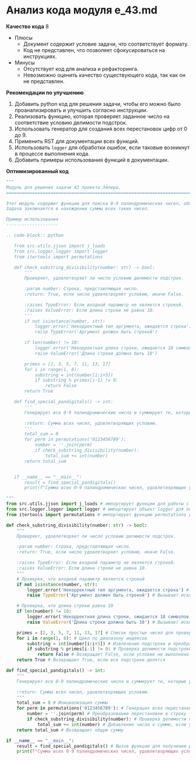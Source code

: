 # Анализ кода модуля e_43.md

**Качество кода**
8
- Плюсы
    - Документ содержит условие задачи, что соответствует формату.
    - Код не представлен, что позволяет сфокусироваться на инструкциях.
- Минусы
    - Отсутствует код для анализа и рефакторинга.
    - Невозможно оценить качество существующего кода, так как он не представлен.

**Рекомендации по улучшению**
1.  Добавить python код для решения задачи, чтобы его можно было проанализировать и улучшить согласно инструкции.
2.  Реализовать функцию, которая проверяет заданное число на соответствие условию делимости подстрок.
3.  Использовать генератор для создания всех перестановок цифр от 0 до 9.
4.  Применить RST для документации всех функций.
5.  Использовать `logger` для обработки ошибок, если таковые возникнут в процессе выполнения кода.
6.  Добавить примеры использования функций в документации.

**Оптимизированный код**
```python
"""
Модуль для решения задачи 43 проекта Эйлера.
=========================================================================================

Этот модуль содержит функции для поиска 0-9 палиндромических чисел, обладающих особыми свойствами делимости подстрок.
Задача заключается в нахождении суммы всех таких чисел.

Пример использования
--------------------

.. code-block:: python

   from src.utils.jjson import j_loads
   from src.logger.logger import logger
   from itertools import permutations

   def check_substring_divisibility(number: str) -> bool:
       '''
       Проверяет, удовлетворяет ли число условию делимости подстрок.

       :param number: Строка, представляющая число.
       :return: True, если число удовлетворяет условию, иначе False.

       :raises TypeError: Если входной параметр не является строкой.
       :raises ValueError: Если длина строки не равна 10.
       '''
       if not isinstance(number, str):
           logger.error('Некорректный тип аргумента, ожидается строка')
           raise TypeError('Аргумент должен быть строкой')

       if len(number) != 10:
           logger.error('Некорректная длина строки, ожидается 10 символов')
           raise ValueError('Длина строки должна быть 10')

       primes = [2, 3, 5, 7, 11, 13, 17]
       for i in range(1, 8):
           substring = int(number[i:i+3])
           if substring % primes[i-1] != 0:
               return False
       return True

   def find_special_pandigitals() -> int:
       '''
       Генерирует все 0-9 палиндромические числа и суммирует те, которые удовлетворяют условию.

       :return: Сумма всех чисел, удовлетворяющих условию.
       '''
       total_sum = 0
       for perm in permutations('0123456789'):
           number = ''.join(perm)
           if check_substring_divisibility(number):
               total_sum += int(number)
       return total_sum


   if __name__ == "__main__":
       result = find_special_pandigitals()
       print(f"Сумма всех 0-9 палиндромических чисел, удовлетворяющих условию, равна: {result}")

"""
from src.utils.jjson import j_loads # импортирует функции для работы с json
from src.logger.logger import logger # импортирует объект logger для логирования
from itertools import permutations # импортирует функцию permutations для создания перестановок

def check_substring_divisibility(number: str) -> bool:
    """
    Проверяет, удовлетворяет ли число условию делимости подстрок.

    :param number: Строка, представляющая число.
    :return: True, если число удовлетворяет условию, иначе False.

    :raises TypeError: Если входной параметр не является строкой.
    :raises ValueError: Если длина строки не равна 10.
    """
    # Проверка, что входной параметр является строкой
    if not isinstance(number, str):
        logger.error('Некорректный тип аргумента, ожидается строка') # Логирует ошибку типа
        raise TypeError('Аргумент должен быть строкой') # Вызывает исключение TypeError

    # Проверка, что длина строки равна 10
    if len(number) != 10:
        logger.error('Некорректная длина строки, ожидается 10 символов') # Логирует ошибку длины строки
        raise ValueError('Длина строки должна быть 10') # Вызывает исключение ValueError

    primes = [2, 3, 5, 7, 11, 13, 17] # Список простых чисел для проверки
    for i in range(1, 8): # Цикл по диапазону индексов
        substring = int(number[i:i+3]) # Извлечение подстроки и преобразование в целое число
        if substring % primes[i-1] != 0: # Проверка делимости подстроки на соответствующее простое число
            return False # Возвращает False, если условие не выполнено
    return True # Возвращает True, если все подстроки делятся

def find_special_pandigitals() -> int:
    """
    Генерирует все 0-9 палиндромические числа и суммирует те, которые удовлетворяют условию.

    :return: Сумма всех чисел, удовлетворяющих условию.
    """
    total_sum = 0 # Инициализация суммы
    for perm in permutations('0123456789'): # Генерация всех перестановок цифр от 0 до 9
        number = ''.join(perm) # Преобразование перестановки в строку
        if check_substring_divisibility(number): # Проверка делимости подстрок для текущего числа
            total_sum += int(number) # Добавление числа к сумме, если условие выполнено
    return total_sum # Возвращает общую сумму

if __name__ == "__main__":
    result = find_special_pandigitals() # Вызов функции для получения результата
    print(f"Сумма всех 0-9 палиндромических чисел, удовлетворяющих условию, равна: {result}") # Вывод результата

```